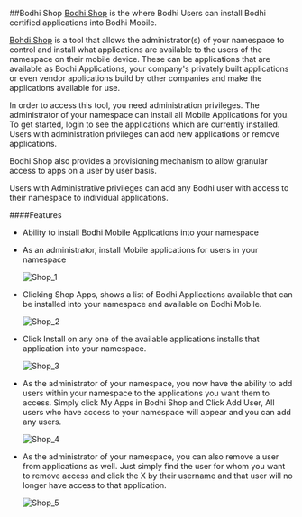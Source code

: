 ##Bodhi Shop
[Bodhi Shop](http://tools.bodhi.space/shop) is the where Bodhi Users can install Bodhi certified applications into Bodhi Mobile.

[Bohdi Shop](https://tools.bodhi.space/shop) is a tool that allows the administrator(s) of your namespace to control and install what applications are available to the users of the namespace on their mobile device. These can be applications that are available as Bodhi Applications, your company's privately built applications or even vendor applications build by other companies and make the applications available for use.

In order to access this tool, you need administration privileges. The administrator of your namespace can install all Mobile Applications for you. To get started, login to see the applications which are currently installed. Users with administration privileges can add new applications or remove applications.

Bodhi Shop also provides a provisioning mechanism to allow granular access to apps on a user by user basis.

Users with Administrative privileges can add any Bodhi user with access to their namespace to individual applications.


####Features
- Ability to install Bodhi Mobile Applications into your namespace
- As an administrator, install Mobile applications for users in your namespace

	![Shop_1](Shop_1.png)

- Clicking Shop Apps, shows a list of Bodhi Applications available that can be installed into your namespace and available on Bodhi Mobile.

	![Shop_2](Shop_2.png)

- Click Install on any one of the available applications installs that application into your namespace.

	![Shop_3](Shop_3.png)

- As the administrator of your namespace, you now have the ability to add users within your namespace to the applications you want them to access.  Simply click My Apps in Bodhi Shop and Click Add User, All users who have access to your namespace will appear and you can add any users.
 
	![Shop_4](Shop_4.png)

- As the administrator of your namespace, you can also remove a user from applications as well.  Just simply find the user for whom you want to remove access and click the X by their username and that user will no longer have access to that application.

	![Shop_5](Shop_5.png)
